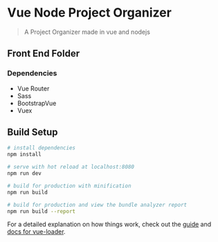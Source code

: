 # Vue Node Project Organizer
> A Project Organizer made in vue and nodejs

## Front End Folder

### Dependencies
- Vue Router
- Sass
- BootstrapVue
- Vuex



## Build Setup

``` bash
# install dependencies
npm install

# serve with hot reload at localhost:8080
npm run dev

# build for production with minification
npm run build

# build for production and view the bundle analyzer report
npm run build --report
```

For a detailed explanation on how things work, check out the [guide](http://vuejs-templates.github.io/webpack/) and [docs for vue-loader](http://vuejs.github.io/vue-loader).
